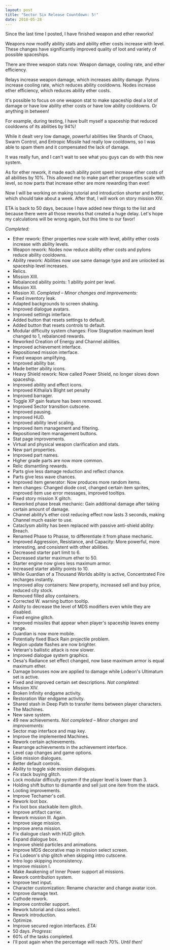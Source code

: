 ```yaml
---
layout: post
title: "Sector Six Release Countdown: 5!"
date: 2018-05-28
---
```


Since the last time I posted, I have finished weapon and ether reworks!

Weapons now modify ability stats and ability ether costs increase with level.
These changes have significantly improved quality of loot and variety of possible spaceships.

There are three weapon stats now: Weapon damage, cooling rate, and ether efficiency.

Relays increase weapon damage, which increases ability damage.
Pylons increase cooling rate, which reduces ability cooldowns.
Nodes increase ether efficiency, which reduces ability ether costs.

It's possible to focus on one weapon stat to make spaceship deal a lot of damage or have low ability ether costs or have low ability cooldowns.
Or anything in between!

For example, during testing, I have built myself a spaceship that reduced cooldowns of its abilities by 94%!

While it dealt very low damage, powerful abilities like Shards of Chaos, Swarm Control, and Entropic Missile had really low cooldowns, so I was able to spam them and it compensated the lack of damage.

It was really fun, and I can't wait to see what you guys can do with this new system.

As for ether rework, it made each ability point spent increase ether costs of all abilities by 10%.
This allowed me to make part ether properties scale with level, so now parts that increase ether are more rewarding than ever!

Now I will be working on making tutorial and introduction shorter and better, which should take about a week.
After that, I will work on story mission XIV.

ETA is back to 50 days, because I have added new things to the list and because there were all those reworks that created a huge delay.
Let's hope my calculations will be wrong again, but this time to our favor!

*Completed:*
* Ether rework: Ether properties now scale with level, ability ether costs increase with ability levels.
* Weapon rework: Nodes now reduce ability ether costs and pylons reduce ability cooldowns.
* Ability rework: Abilities now use same damage type and are unlocked as spaceship level increases.
* Relics.
* Mission XIII.
* Rebalanced ability points: 1 ability point per level.
* Mission XII.
* Mission XI.
*Completed – Minor changes and improvements:*
* Fixed inventory leak.
* Adapted backgrounds to screen shaking.
* Improved dialogue avatars.
* Improved settings interface.
* Added button that resets settings to default.
* Added button that resets controls to default.
* Modular difficulty system changes: Flow Stagnation maximum level changed to 1, rebalanced rewards.
* Reworked Creation of Energy and Channel abilities.
* Improved achievement interface.
* Repositioned mission interface.
* Fixed weapon amplifying.
* Improved ability bar.
* Made better ability icons.
* Heavy Shield rework: Now called Power Shield, no longer slows down spaceship.
* Improved ability and effect icons.
* Improved Kithalia’s Blight set penalty
* Improved barrager.
* Toggle XP gain feature has been removed.
* Improved Sector transition cutscene.
* Improved pausing.
* Improved HUD.
* Improved ability level scaling.
* Improved item management and filtering.
* Repositioned item management buttons.
* Stat page improvements.
* Virtual and physical weapon clarification and stats.
* New part properties.
* Improved part names.
* Higher grade parts are now more common.
* Relic dismantling rewards.
* Parts give less damage reduction and reflect chance.
* Parts give less wave chances.
* Improved item generator: Now produces more random items.
* Item changes: Changed diode cost, changed certain item sprites, improved item use error messages, improved tooltips.
* Fixed story mission X glitch.
* Reworked phase break mechanic: Gain additional damage after taking certain amount of damage.
* Channel ability’s ether cost reducing effect now lasts 3 seconds, making Channel much easier to use.
* Cataclysm ability has been replaced with passive anti-shield ability: Breach.
* Renamed Phase to Phasse, to differentiate it from phase mechanic.
* Improved Aggression, Resistance, and Capacity: More powerful, more interesting, and consistent with other abilities.
* Decreased starter part limit to 6.
* Decreased starter maximum ether to 50.
* Starter engine now gives less maximum armor.
* Increased starter ability points to 10.
* While Guardian of a Thousand Worlds ability is active, Concentrated Fire recharges instantly.
* Improved alloy containers: New property, increased sell and buy price, reduced city stock.
* Removed filled alloy containers.
* Corrected W. warning button tooltip.
* Ability to decrease the level of MDS modifiers even while they are disabled.
* Fixed engine glitch.
* Improved missiles that appear when player's spaceship leaves enemy range.
* Guardian is now more mobile.
* Potentially fixed Black Rain projectile problem.
* Region update flashes are now brighter.
* Veteran's ballistic attack is now slower.
* Improved dialogue system graphics.
* Oesa's Radiance set effect changed, now base maximum armor is equal maximum ether.
* Damage bonuses now are applied to damage while Lodeon's Ultimatum set is active.
* Fixed and improved certain set descriptions.
*Not completed:*
* Mission XIV.
* Broken Infinity endgame activity.
* Restoration War endgame activity.
* Shared stash in Deep Path to transfer items between player characters.
* The Machines.
* New save system.
* 49 new achievements.
*Not completed – Minor changes and improvements:*
* Sector map interface and map key.
* Improve the implemented Machines.
* Rework certain achievements.
* Rearrange achievements in the achievement interface.
* Level cap changes and game options.
* Side mission dialogues.
* Better default controls.
* Ability to toggle side mission dialogues.
* Fix stack buying glitch.
* Lock modular difficulty system if the player level is lower than 3.
* Holding shift button to dismantle and sell just one item from the stack.
* Looting improvements.
* Improve Techamer's cell.
* Rework loot box.
* Fix loot box stackable item glitch.
* Improve artifact carrier.
* Rework mission III. Again.
* Improve siege mission.
* Improve arena mission.
* Fix dialogue clash with HUD glitch.
* Expand dialogue box.
* Improve shield particles and animations.
* Improve MDS decorative map in mission select screen.
* Fix Lodeon's ship glitch when skipping intro cutscene.
* Intro logo skipping inconsistency.
* Improve mission I.
* Make Awakening of Inner Power support all missions.
* Rework contribution system.
* Improve text input.
* Character customization: Rename character and change avatar icon.
* Improve damage text.
* Cathode rework.
* Improve controller support.
* Rework tutorial and class select.
* Rework introduction.
* Optimize.
* Improve secured region interfaces.
*ETA:*
* 50 days.
*Progress:*
* 60% of the tasks completed.
* I’ll post again when the percentage will reach 70%.
*Until then!*
